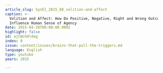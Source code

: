 ```yaml
---
article_slug: SynE1_2015_08_volition-and-affect
caption: >-
  Volition and Affect: How Do Positive, Negative, Right and Wrong Outcomes
  Influence Human Sense of Agency
date: 2015-04-28T06:00:00.000Z
highlight: false
id: ejCWcO4ldag
index: 0
issue: content/issues/brains-that-pull-the-triggers.md
language: English
type: youtube
years: 2015

---
```

